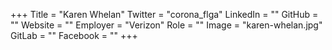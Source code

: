 +++
Title = "Karen Whelan"
Twitter = "corona_flga"
LinkedIn = ""
GitHub = ""
Website = ""
Employer = "Verizon"
Role = ""
Image = "karen-whelan.jpg"
GitLab = ""
Facebook = ""
+++
